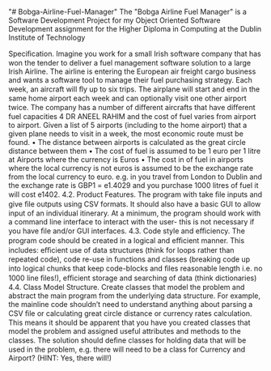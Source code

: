 "# Bobga-Airline-Fuel-Manager" 
The "Bobga Airline Fuel Manager" is a Software Development Project for my Object Oriented Software Development assignment for the Higher Diploma in Computing at the Dublin Institute of Technology

 Speciﬁcation. 
 Imagine you work for a small Irish software company that has won the tender to deliver a fuel management software solution to a large Irish Airline. The airline is entering the European air freight cargo business and wants a software tool to manage their fuel purchasing strategy. Each week, an aircraft will ﬂy up to six trips. The airplane will start and end in the same home airport each week and can optionally visit one other airport twice. The company has a number of diﬀerent aircrafts that have diﬀerent fuel capacities
4 DR ANEEL RAHIM
and the cost of fuel varies from airport to airport. Given a list of 5 airports (including to the home airport) that a given plane needs to visit in a week, the most economic route must be found. • The distance between airports is calculated as the great circle distance between them • The cost of fuel is assumed to be 1 euro per 1 litre at Airports where the currency is Euros • The cost in of fuel in airports where the local currency is not euros is assumed to be the exchange rate from the local currency to euro. e.g. in you travel from London to Dublin and the exchange rate is GBP1 = e1.4029 and you purchase 1000 litres of fuel it will cost e1402.
4.2. Product Features. The program with take ﬁle inputs and give ﬁle outputs using CSV formats. It should also have a basic GUI to allow input of an individual itinerary. At a minimum, the program should work with a command line interface to interact with the user- this is not necessary if you have ﬁle and/or GUI interfaces.
4.3. Code style and eﬃciency. The program code should be created in a logical and eﬃcient manner. This includes: eﬃcient use of data structures (think for loops rather than repeated code), code re-use in functions and classes (breaking code up into logical chunks that keep code-blocks and ﬁles reasonable length i.e. no 1000 line ﬁles!), eﬃcient storage and searching of data (think dictionaries)
4.4. Class Model Structure. Create classes that model the problem and abstract the main program from the underlying data structure. For example, the mainline code shouldn’t need to understand anything about parsing a CSV ﬁle or calculating great circle distance or currency rates calculation. This means it should be apparent that you have you created classes that model the problem and assigned useful attributes and methods to the classes. The solution should deﬁne classes for holding data that will be used in the problem, e.g. there will need to be a class for Currency and Airport? (HINT: Yes, there will!)
